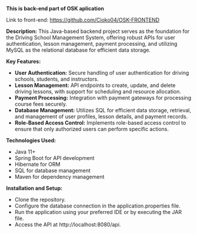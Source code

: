 **This is back-end part of OSK aplication**

Link to front-end: https://github.com/Cioko04/OSK-FRONTEND

**Description:**
This Java-based backend project serves as the foundation for the Driving School Management System, offering robust APIs for user authentication, lesson management, payment processing, and utilizing MySQL as the relational database for efficient data storage.

**Key Features:**

- **User Authentication:** Secure handling of user authentication for driving schools, students, and instructors.
- **Lesson Management:** API endpoints to create, update, and delete driving lessons, with support for scheduling and resource allocation.
- **Payment Processing:** Integration with payment gateways for processing course fees securely.
- **Database Management:** Utilizes SQL for efficient data storage, retrieval, and management of user profiles, lesson details, and payment records.
- **Role-Based Access Control:** Implements role-based access control to ensure that only authorized users can perform specific actions.

  
**Technologies Used:**

- Java 11+
- Spring Boot for API development
- Hibernate for ORM
- SQL for database management
- Maven for dependency management


**Installation and Setup:**

- Clone the repository.
- Configure the database connection in the application.properties file.
- Run the application using your preferred IDE or by executing the JAR file.
- Access the API at http://localhost:8080/api.
